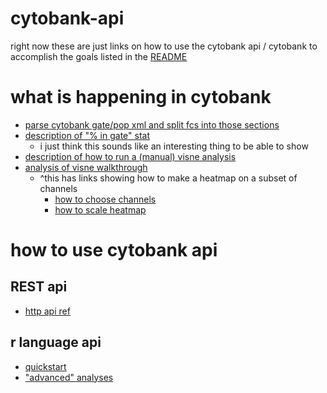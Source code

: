 cytobank-api
============

right now these are just links on how to use the cytobank api / cytobank to accomplish the goals listed in the [README](README.md)

# what is happening in cytobank

- [parse cytobank gate/pop xml and split fcs into those sections](https://bioconductor.org/packages/devel/bioc/vignettes/CytoML/inst/doc/HowToParseGatingML.html#01_use_cytobank2gatingset)
- [description of "% in gate" stat](https://support.cytobank.org/hc/en-us/articles/206061197-Important-notes-on-the-Percent-in-Gate-statistic)
    - i just think this sounds like an interesting thing to be able to show
- [description of how to run a (manual) visne analysis](https://support.cytobank.org/hc/en-us/articles/206439707-How-to-Configure-and-Run-a-viSNE-Analysis)
- [analysis of visne walkthrough](https://support.cytobank.org/hc/en-us/articles/223521168-Analysis-and-Interpretation-of-viSNE-Results)
    - ^this has links showing how to make a heatmap on a subset of channels
        - [how to choose channels](https://support.cytobank.org/hc/en-us/articles/206147637#choosing_channels)
        - [how to scale heatmap](https://support.cytobank.org/hc/en-us/articles/206147637-How-to-create-and-configure-a-Heatmap#practical-example-data-scaling-heatmaps)

# how to use cytobank api

## REST api
- [http api ref](https://developer.cytobank.org/api-endpoint-reference.html)

## r language api
- [quickstart](https://cran.r-project.org/web/packages/CytobankAPI/vignettes/cytobank-quickstart.html)
- ["advanced" analyses](https://cran.r-project.org/web/packages/CytobankAPI/vignettes/cytobank-advanced-analyses.html)
